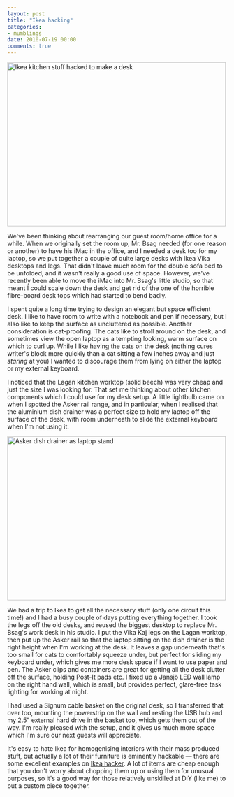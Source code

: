 ```yaml
---
layout: post
title: "Ikea hacking"
categories:
- mumblings
date: 2010-07-19 00:00
comments: true
---
```


<p class="img-shadow"><a href="http://www.flickr.com/photos/51035737494@N01/4809685166" title="View 'Ikea kitchen stuff hacked to make a desk' on Flickr.com"><img border="0"width="500"alt="Ikea kitchen stuff hacked to make a desk"src="http://farm5.static.flickr.com/4119/4809685166_79cf56bacf.jpg"height="375"/></a></p>

<p>We've been thinking about rearranging our guest room/home office for a while. When we originally set the room up, Mr. Bsag needed (for one reason or another) to have his iMac in the office, and I needed a desk too for my laptop, so we put together a couple of quite large desks with Ikea Vika desktops and legs. That didn't leave much room for the double sofa bed to be unfolded, and it wasn't really a good use of space. However, we've recently been able to move the iMac into Mr. Bsag's little studio, so that meant I could scale down the desk and get rid of the one of the horrible fibre-board desk tops which had started to bend badly.</p>

<p>I spent quite a long time trying to design an elegant but space efficient desk. I like to have room to write with a notebook and pen if necessary, but I also like to keep the surface as uncluttered as possible. Another consideration is cat-proofing. The cats like to stroll around on the desk, and sometimes view the open laptop as a tempting looking, warm surface on which to curl up. While I like having the cats on the desk (nothing cures writer's block more quickly than a cat sitting a few inches away and just <em>staring</em> at you) I wanted to discourage them from lying on either the laptop or my external keyboard.</p>

<p>I noticed that the Lagan kitchen worktop (solid beech) was very cheap and just the size I was looking for. That set me thinking about other kitchen components which I could use for my desk setup. A little lightbulb came on when I spotted the Asker rail range, and in particular, when I realised that the aluminium dish drainer was a perfect size to hold my laptop off the surface of the desk, with room underneath to slide the external keyboard when I'm not using it.</p>

<p class="img-shadow"><a href="http://www.flickr.com/photos/51035737494@N01/4809683872" title="View 'Asker dish drainer as laptop stand' on Flickr.com"><img border="0"width="500"alt="Asker dish drainer as laptop stand"src="http://farm5.static.flickr.com/4097/4809683872_5449038c72.jpg"height="375"/></a></p>

<p>We had a trip to Ikea to get all the necessary stuff (only one circuit this time!) and I had a busy couple of days putting everything together. I took the legs off the old desks, and reused the biggest desktop to replace Mr. Bsag's work desk in his studio. I put the Vika Kaj legs on the Lagan worktop, then put up the Asker rail so that the laptop sitting on the dish drainer is the right height when I'm working at the desk. It leaves a gap underneath that's too small for cats to comfortably squeeze under, but perfect for sliding my keyboard under, which gives me more desk space if I want to use paper and pen. The Asker clips and containers are great for getting all the desk clutter off the surface, holding Post-It pads etc. I fixed up a Jansj&#246; LED wall lamp on the right hand wall, which is small, but provides perfect, glare-free task lighting for working at night.</p>

<p>I had used a Signum cable basket on the original desk, so I transferred that over too, mounting the powerstrip on the wall and resting the USB hub and my 2.5" external hard drive in the basket too, which gets them out of the way. I'm really pleased with the setup, and it gives us much more space which I'm sure our next guests will appreciate.</p>

<p>It's easy to hate Ikea for homogenising interiors with their mass produced stuff, but actually a lot of their furniture is eminently hackable &mdash; there are some excellent examples on <a href="http://www.ikeahacker.blogspot.com/">Ikea hacker</a>. A lot of items are cheap enough that you don't worry about chopping them up or using them for unusual purposes, so it's a good way for those relatively unskilled at DIY (like me) to put a custom piece together. </p>


